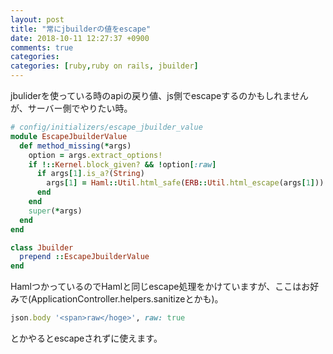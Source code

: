 ```yaml
---
layout: post
title: "常にjbuilderの値をescape"
date: 2018-10-11 12:27:37 +0900
comments: true
categories: 
categories: [ruby,ruby on rails, jbuilder]
---
```


jbuliderを使っている時のapiの戻り値、js側でescapeするのかもしれませんが、サーバー側でやりたい時。

<!-- more -->

<script async src="//pagead2.googlesyndication.com/pagead/js/adsbygoogle.js"></script>
<ins class="adsbygoogle"
     style="display:block; text-align:center;"
     data-ad-layout="in-article"
     data-ad-format="fluid"
     data-ad-client="ca-pub-7039502723411845"
     data-ad-slot="8206045005"></ins>
<script>
     (adsbygoogle = window.adsbygoogle || []).push({});
</script>

```ruby
# config/initializers/escape_jbuilder_value
module EscapeJbuilderValue
  def method_missing(*args)
    option = args.extract_options!
    if !::Kernel.block_given? && !option[:raw]
      if args[1].is_a?(String)
        args[1] = Haml::Util.html_safe(ERB::Util.html_escape(args[1]))
      end
    end
    super(*args)
  end
end

class Jbuilder
  prepend ::EscapeJbuilderValue
end
```
HamlつかっているのでHamlと同じescape処理をかけていますが、ここはお好みで(ApplicationController.helpers.sanitizeとかも)。  

```ruby
json.body '<span>raw</hoge>', raw: true
```

とかやるとescapeされずに使えます。  
